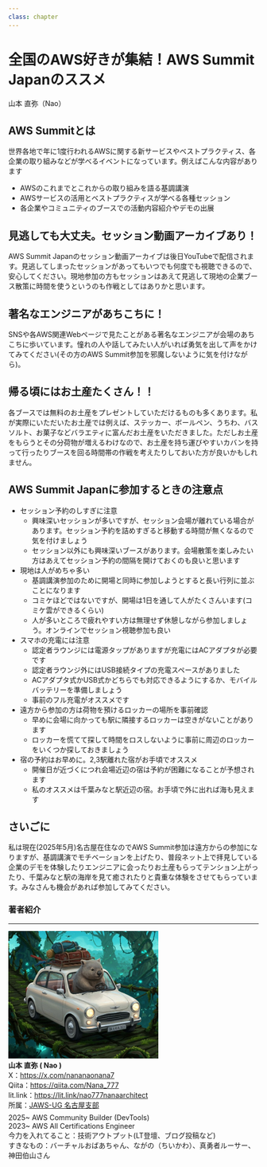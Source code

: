 ```yaml
---
class: chapter
---
```


# 全国のAWS好きが集結！AWS Summit Japanのススメ
<div class="flush-right">
山本 直弥（Nao）
</div>

## AWS Summitとは
世界各地で年に1度行われるAWSに関する新サービスやベストプラクティス、各企業の取り組みなどが学べるイベントになっています。例えばこんな内容があります
- AWSのこれまでとこれからの取り組みを語る基調講演
- AWSサービスの活用とベストプラクティスが学べる各種セッション
- 各企業やコミュニティのブースでの活動内容紹介やデモの出展

## 見逃しても大丈夫。セッション動画アーカイブあり！
AWS Summit Japanのセッション動画アーカイブは後日YouTubeで配信されます。見逃してしまったセッションがあってもいつでも何度でも視聴できるので、安心してください。現地参加の方もセッションはあえて見逃して現地の企業ブース散策に時間を使うというのも作戦としてはありかと思います。

## 著名なエンジニアがあちこちに！
SNSや各AWS関連Webページで見たことがある著名なエンジニアが会場のあちこちに歩いています。憧れの人や話してみたい人がいれば勇気を出して声をかけてみてください(その方のAWS Summit参加を邪魔しないように気を付けながら)。

## 帰る頃にはお土産たくさん！！
各ブースでは無料のお土産をプレゼントしていただけるものも多くあります。私が実際にいただいたお土産では例えば、ステッカー、ボールペン、うちわ、バスソルト、お菓子などバラエティに富んだお土産をいただきました。ただしお土産をもらうとその分荷物が増えるわけなので、お土産を持ち運びやすいカバンを持って行ったりブースを回る時間帯の作戦を考えたりしておいた方が良いかもしれません。

## AWS Summit Japanに参加するときの注意点
- セッション予約のしすぎに注意
  - 興味深いセッションが多いですが、セッション会場が離れている場合があります。セッション予約を詰めすぎると移動する時間が無くなるので気を付けましょう
  - セッション以外にも興味深いブースがあります。会場散策を楽しみたい方はあえてセッション予約の間隔を開けておくのも良いと思います
- 現地は人がめちゃ多い
  - 基調講演参加のために開場と同時に参加しようとすると長い行列に並ぶことになります
  - コミケほどではないですが、開場は1日を通して人がたくさんいます(コミケ雲ができるくらい)
  - 人が多いところで疲れやすい方は無理せず休憩しながら参加しましょう。オンラインでセッション視聴参加も良い
- スマホの充電には注意
  - 認定者ラウンジには電源タップがありますが充電にはACアダプタが必要です
  - 認定者ラウンジ外にはUSB接続タイプの充電スペースがありました
  - ACアダプタ式かUSB式かどちらでも対応できるようにするか、モバイルバッテリーを準備しましょう
  - 事前のフル充電がオススメです
- 遠方から参加の方は荷物を預けるロッカーの場所を事前確認
  - 早めに会場に向かっても駅に隣接するロッカーは空きがないことがあります
  - ロッカーを慌てて探して時間をロスしないように事前に周辺のロッカーをいくつか探しておきましょう
- 宿の予約はお早めに。2,3駅離れた宿がお手頃でオススメ
  - 開催日が近づくにつれ会場近辺の宿は予約が困難になることが予想されます
  - 私のオススメは千葉みなと駅近辺の宿。お手頃で外に出れば海も見えます


## さいごに
私は現在(2025年5月)名古屋在住なのでAWS Summit参加は遠方からの参加になりますが、基調講演でモチベーションを上げたり、普段ネット上で拝見している企業のデモを体験したりエンジニアに会ったりお土産もらってテンション上がったり、千葉みなと駅の海岸を見て癒されたりと貴重な体験をさせてもらっています。みなさんも機会があれば参加してみてください。

### 著者紹介

---

<div class="author-profile">
    <img src="images/naosan.jpg" width="60%">
    <div>
        <div>
            <b>山本 直弥 ( Nao )</b></br> 
            X：<a href="https://x.com/nananaonana7">https://x.com/nananaonana7</a></br> 
            Qiita：<a href="https://qiita.com/Nana_777">https://qiita.com/Nana_777</a></br> 
            lit.link：<a href="https://qiita.com/Nana_777">https://lit.link/nao777nanaarchitect</a></br> 
            所属：<a href="https://jawsug-nagoya.connpass.com/">JAWS-UG 名古屋支部</a>
        </div>
    </div>
</div>
<p style="margin-top: 0.5em; margin-bottom: 2em;">
2025~ AWS Community Builder (DevTools)<br>
2023~ AWS All Certifications Engineer<br>
今力を入れてること：技術アウトプット(LT登壇、ブログ投稿など) <br> 
すきなもの：バーチャルおばあちゃん、ながの（ちいかわ）、真勇者ルーサー、神田伯山さん<br>
</p>